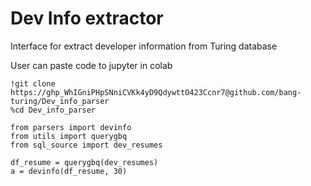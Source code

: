 # Dev Info extractor
Interface for extract developer information from Turing database

User can paste code to jupyter in colab 

```
!git clone https://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@github.com/bang-turing/Dev_info_parser
%cd Dev_info_parser

from parsers import devinfo
from utils import querygbq
from sql_source import dev_resumes

df_resume = querygbq(dev_resumes)
a = devinfo(df_resume, 30)
```
